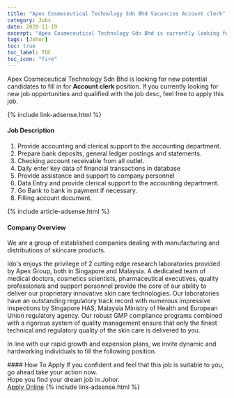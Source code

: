 ```yaml
---
title: "Apex Cosmeceutical Technology Sdn Bhd Vacancies Account clerk" 
category: Jobs 
date: 2020-11-19 
excerpt: "Apex Cosmeceutical Technology Sdn Bhd is currently looking for suitable person to fill in the Account clerk which positioned at Johor" 
tags: [Johor] 
toc: true 
toc_label: TOC 
toc_icon: "fire" 
--- 
```


<p>Apex Cosmeceutical Technology Sdn Bhd is looking for new potential candidates to fill in for <b>Account clerk</b> position. If you currently looking for new job opportunities and qualified with the job desc, feel free to apply this job.
</p>{% include link-adsense.html %} 
<div><div><div><h4>Job Description</h4></div></div><div><div><span><div><ol><li>Provide accounting and clerical support to the accounting department.</li><li>Prepare bank deposits, general ledger postings and statements.</li><li>Checking account receivable from all outlet.</li><li>Daily enter key data of financial transactions in database</li><li>Provide assistance and support to company personnel</li><li>Data Entry and provide clerical support to the accounting department.</li><li>Go Bank to bank in payment if necessary.</li><li>Filling account document.</li></ol></div></span></div></div></div> 
{% include article-adsense.html %} 
<div><div><div><h4>Company Overview</h4></div></div><div><div><span><div><p>We are a group of established companies dealing with manufacturing and distributions of skincare products.</p><p>Ido's enjoys the privilege of 2 cutting edge research laboratories provided by Apex Group, both in Singapore and Malaysia. A dedicated team of medical doctors, cosmetics scientists, pharmaceutical executives, quality professionals and support personnel provide the core of our ability to deliver our proprietary innovative skin care technologies. Our laboratories have an outstanding regulatory track record with numerous impressive inspections by Singapore HAS, Malaysia Ministry of Health and European Union regulatory agency. Our robust GMP compliance programs combined with a rigorous system of quality management ensure that only the finest technical and regulatory quality of the skin care is delivered to you.</p><p>In line with our rapid growth and expension plans, we invite dynamic and hardworking individuals to fill the following position.</p></div></span></div></div></div> 
#### How To Apply 
If you confident and feel that this job is suitable to you, go ahead take your action now. <br/> 
Hope you find your dream job in Johor. <br/> 
<a href="https://www.jobstreet.com.my/en/job/account-clerk-4427954?jobId=jobstreet-my-job-4427954&sectionRank=8&token=0~5c78bd40-a3ad-4a05-90d9-54ba6c2e3f9c&fr=SRP%20View%20In%20New%20Ta" class="btn btn--info" target="_blank" rel="nofollow noopenner">Apply Online</a> 
{% include link-adsense.html %} 